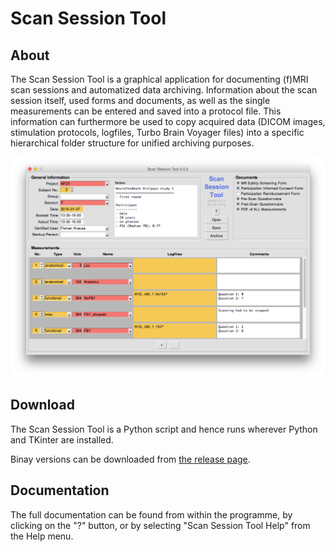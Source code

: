 Scan Session Tool
=================

About
-----
The Scan Session Tool is a graphical application for documenting (f)MRI scan
sessions and automatized data archiving. Information about the scan session
itself, used forms and documents, as well as the single measurements can be
entered and saved into a protocol file. This information can furthermore be
used to copy acquired data (DICOM images, stimulation protocols, logfiles,
Turbo Brain Voyager files) into a specific hierarchical folder structure for
unified archiving purposes.

![ScanSessionTool_Screenshot.png](https://raw.githubusercontent.com/fladd/ScanSessionTool/master/ScanSessionTool_Screenshot.png "Screenshot of Scan Session Tool")

Download
--------
The Scan Session Tool is a Python script and hence runs wherever Python and
TKinter are installed.

Binay versions can be downloaded from [the release page](https://github.com/fladd/ScanSessionTool/releases/latest).


Documentation
-------------
The full documentation can be found from within the programme, by clicking on
the "?" button, or by selecting "Scan Session Tool Help" from the Help menu.
